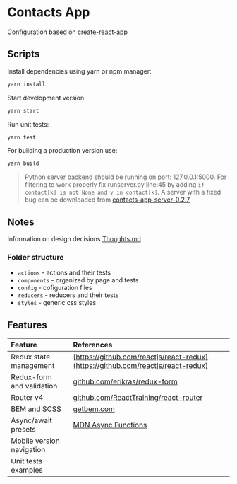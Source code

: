 # Contacts App

Configuration based on [create-react-app](https://github.com/facebook/create-react-app)


## Scripts

Install dependencies using yarn or npm manager:

```sh
yarn install
```

Start development version:

```sh
yarn start
```

Run unit tests:

```sh
yarn test
```

For building a production version use:

```sh
yarn build
```

> Python server backend should be running on port: 127.0.0.1:5000. For filtering to work properly
fix runserver.py line:45 by adding `if contact[k] is not None and v in contact[k]`. A server with a fixed bug can be downloaded from [contacts-app-server-0.2.7](https://github.com/rlengvenis/contacts-app-server-0.2.7)

## Notes

Information on design decisions [Thoughts.md](https://github.com/rlengvenis/contacts-app/blob/master/THOUGHTS.md)

### Folder structure ###

* `actions` - actions and their tests
* `components` - organized by page and tests
* `config` - cofiguration files
* `reducers` - reducers and their tests
* `styles` - generic css styles 

## Features
| Feature | References |
|:---|:---|
| Redux state management | [https://github.com/reactjs/react-redux](https://github.com/reactjs/react-redux)
| Redux-form and validation | [github.com/erikras/redux-form](https://github.com/erikras/redux-form) |
| Router v4 | [github.com/ReactTraining/react-router](https://github.com/ReactTraining/react-router)|
| BEM and SCSS | [getbem.com](http://getbem.com/) |
| Async/await presets | [MDN Async Functions](https://developer.mozilla.org/en-US/docs/Web/JavaScript/Reference/Statements/async_function) |
| Mobile version navigation ||
| Unit tests examples ||
